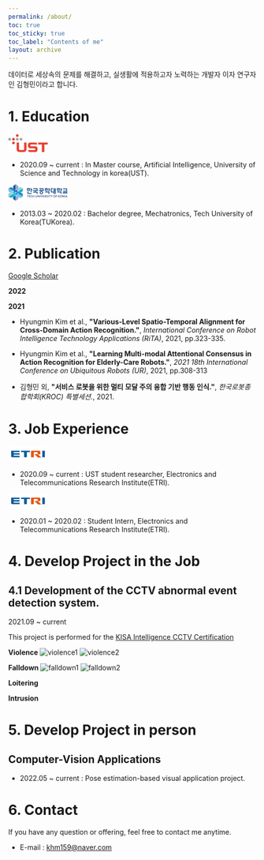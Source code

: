 ```yaml
---
permalink: /about/
toc: true
toc_sticky: true
toc_label: "Contents of me"
layout: archive
---
```


데이터로 세상속의 문제를 해결하고, 실생활에 적용하고자 노력하는 개발자 이자 연구자인 김형민이라고 합니다. 

# 1. Education

  ![ust](/profile/ust.png)

  -  2020.09 ~ current : In Master course, Artificial Intelligence, University of Science and Technology in korea(UST). 

  ![tukorea](/profile/tukorea.png)  

  - 2013.03 ~ 2020.02 : Bachelor degree, Mechatronics, Tech University of Korea(TUKorea). 

# 2. Publication

  [Google Scholar](https://scholar.google.com/citations?user=GtOKDNoAAAAJ&hl=ko)

  **2022**


  **2021**

  - Hyungmin Kim et al., **"Various-Level Spatio-Temporal Alignment for Cross-Domain Action Recognition."**, *International Conference on Robot Intelligence Technology Applications (RiTA)*, 2021, pp.323-335. 

  - Hyungmin Kim et al., **"Learning Multi-modal Attentional Consensus in Action Recognition for Elderly-Care Robots."**, *2021 18th International Conference on Ubiquitous Robots (UR)*, 2021, pp.308-313 

  - 김형민 외, **"서비스 로봇을 위한 멀티 모달 주의 융합 기반 행동 인식."**, *한국로봇종합학회(KROC) 특별세션.*, 2021.

# 3. Job Experience 

  ![etri](/profile/etri.png)

  - 2020.09 ~ current : UST student researcher, Electronics and Telecommunications Research Institute(ETRI).

  ![etri](/profile/etri.png) 

  - 2020.01 ~ 2020.02 : Student Intern, Electronics and Telecommunications Research Institute(ETRI).

# 4. Develop Project in the Job

## 4.1 Development of the CCTV abnormal event detection system. 
  
  2021.09 ~ current 

  This project is performed for the [KISA Intelligence CCTV Certification](https://www.ksecurity.or.kr/kisis/subIndex/91.do)

  **Violence** 
  ![violence1](/profile/project_cctv/violence01.gif) 
  ![violence2](/profile/project_cctv/violence03.gif) 
   
  **Falldown**
  ![falldown1](/profile/project_cctv/falldown01.gif)
  ![falldown2](/profile/project_cctv/falldown04.gif)

  **Loitering**
  
  **Intrusion**

# 5. Develop Project in person

## Computer-Vision Applications

  - 2022.05 ~ current : Pose estimation-based visual application project.


# 6. Contact

  If you have any question or offering, feel free to contact me anytime.

  - E-mail : khm159@naver.com
